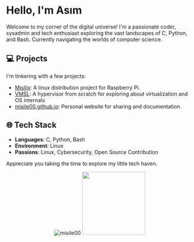 # Hello, I'm Asım

Welcome to my corner of the digital universe! I'm a passionate coder, sysadmin and tech enthusiast exploring the vast landscapes of C, Python, and Bash. Currently navigating the worlds of computer science.

## 💻 Projects

I'm tinkering with a few projects:

- [Misilix](https://github.com/misile00/misilix): A linux distribution project for Raspberry Pi.
- [VMSL](https://github.com/misile00/VMSL): A hypervisor from scratch for exploring about virtualization and OS internals
- [misile00.github.io](https://misile00.github.io): Personal website for sharing and documentation.

## 🌐 Tech Stack

- **Languages**: C, Python, Bash
- **Environment**: Linux
- **Passions**: Linux, Cybersecurity, Open Source Contribution

Appreciate you taking the time to explore my little tech haven.

<p align="center">
<img src="https://github-readme-stats.vercel.app/api/top-langs/?username=misile00&layout=compact&hide=html&theme=radical" alt="misile00"/>
<img height="170em" src="https://github-readme-stats.vercel.app/api?username=misile00&include_all_commits=true&count_private=true&show_icons=true&theme=radical"/>
</p>
